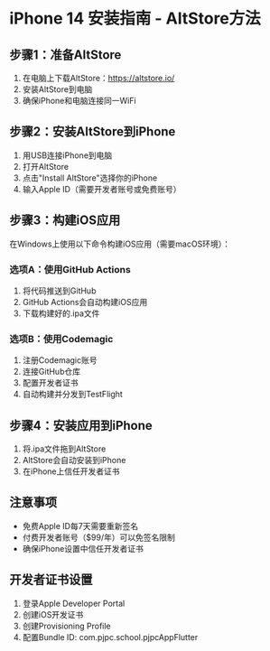 # iPhone 14 安装指南 - AltStore方法

## 步骤1：准备AltStore
1. 在电脑上下载AltStore：https://altstore.io/
2. 安装AltStore到电脑
3. 确保iPhone和电脑连接同一WiFi

## 步骤2：安装AltStore到iPhone
1. 用USB连接iPhone到电脑
2. 打开AltStore
3. 点击"Install AltStore"选择你的iPhone
4. 输入Apple ID（需要开发者账号或免费账号）

## 步骤3：构建iOS应用
在Windows上使用以下命令构建iOS应用（需要macOS环境）：

### 选项A：使用GitHub Actions
1. 将代码推送到GitHub
2. GitHub Actions会自动构建iOS应用
3. 下载构建好的.ipa文件

### 选项B：使用Codemagic
1. 注册Codemagic账号
2. 连接GitHub仓库
3. 配置开发者证书
4. 自动构建并分发到TestFlight

## 步骤4：安装应用到iPhone
1. 将.ipa文件拖到AltStore
2. AltStore会自动安装到iPhone
3. 在iPhone上信任开发者证书

## 注意事项
- 免费Apple ID每7天需要重新签名
- 付费开发者账号（$99/年）可以免签名限制
- 确保iPhone设置中信任开发者证书

## 开发者证书设置
1. 登录Apple Developer Portal
2. 创建iOS开发证书
3. 创建Provisioning Profile
4. 配置Bundle ID: com.pjpc.school.pjpcAppFlutter
